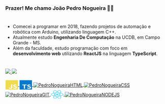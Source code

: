 ### Prazer! Me chamo João Pedro Nogueira 👋🏼
#
- Comecei a programar em 2018, fazendo projetos de automação e robótica com Arduino, utilizando linguagem C++.
- Atualmente estudo <strong>Engenharia De Computação</strong> na UCDB, em Campo Grande - MS.
- Além da faculdade, estudo programação com foco em <strong>desenvolvimento web</strong> utilizando <strong>ReactJS</strong> na linguagem <strong>TypeScript</strong>.
#

<div style="display: inline_block">
  <a href="https://github.com/Joao-Pedro-Nogueira">
    <img height="180em" src="https://github-readme-stats.vercel.app/api?username=Joao-Pedro-Nogueira&show_icons=true&theme=dark&include_all_commits=true&count_private=true"/>
  <img height="180em" src="https://github-readme-stats.vercel.app/api/top-langs/?username=Joao-Pedro-Nogueira&layout=compact&langs_count=7&theme=dark"/>
</div>
  
<div style="display: inline_block"><br>
  <img align="center" alt="PedroNogueiraJS" height="30" width="40" src="https://raw.githubusercontent.com/devicons/devicon/master/icons/javascript/javascript-plain.svg">
  <img align="center" alt="PedroNogueiraTS" height="30" width="40" src="https://raw.githubusercontent.com/devicons/devicon/master/icons/typescript/typescript-plain.svg">
  <img align="center" alt="PedroNogueiraHTML" height="30" width="40" src="https://cdn.jsdelivr.net/gh/devicons/devicon/icons/html5/html5-plain.svg">
  <img align="center" alt="PedroNogueiraCSS" height="30" width="40" src="https://cdn.jsdelivr.net/gh/devicons/devicon/icons/css3/css3-plain.svg">
  <img align="center" alt="PedroNogueiraGIT" height="30" width="40" src="https://cdn.jsdelivr.net/gh/devicons/devicon/icons/git/git-plain.svg">
  <img align="center" alt="PedroNogueiraREACT" height="30" width="40" src="https://raw.githubusercontent.com/devicons/devicon/master/icons/react/react-original.svg">
  <img align="center" alt="PedroNogueiraNODEJS" height="30" width="40" src="https://cdn.jsdelivr.net/gh/devicons/devicon/icons/nodejs/nodejs-plain.svg">
</div>
